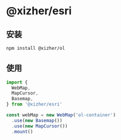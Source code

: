 # @xizher/esri

## 安装

```bash
npm install @xizher/ol
```

## 使用

```javascript
import {
  WebMap,
  MapCursor,
  Basemap,
} from '@xizher/esri'

const webMap = new WebMap('ol-container')
  .use(new Basemap())
  .use(new MapCursor())
  .mount()
```




